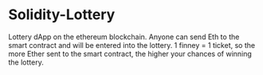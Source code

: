 # Solidity-Lottery
Lottery dApp on the ethereum blockchain. Anyone can send Eth to the smart contract and will be entered into the lottery.
1 finney = 1 ticket, so the more Ether sent to the smart contract, the higher your chances of winning the lottery.


